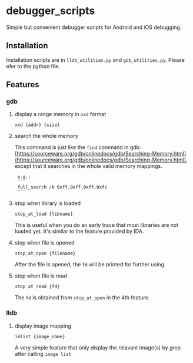 # debugger_scripts
Simple but convenient debugger scripts for Android and iOS debugging.

## Installation
Installation scripts are in `lldb_utilities.py` and `gdb_utilities.py`. Please efer to the python file.

## Features
### gdb
1. display a range memory in `xxd` format 
    ```
    xxd {addr} {size}
    ```
2. search the whole memory

    This command is just like the `find` command in gdb: 
    [https://sourceware.org/gdb/onlinedocs/gdb/Searching-Memory.html](https://sourceware.org/gdb/onlinedocs/gdb/Searching-Memory.html), 
    except that it searches in the whole valid memory mappings.

        e.g.:
        ```
        full_search /b 0xff,0xff,0xff,0xfc
        ```
3. stop when library is loaded
    ```
    stop_at_load {libname}
    ```
    This is useful when you do an early trace that most libraries are not loaded yet. It's similar to the feature provided by IDA.
4. stop when file is opened
    ```
    stop_at_open {filename}
    ```
    After the file is opened, the `fd` will be printed for further using.
5. stop when file is read
    ```
    stop_at_read {fd}
    ```
    The `fd` is obtained from `stop_at_open` in the 4th feature.
    
### lldb
1. display image mapping
    ```
    imlist {image_name}
    ```
    A very simple feature that only display the relavant image(s) by grep after calling `image list`
